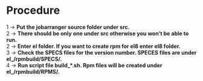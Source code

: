 # Procedure

1 -> **Put the jobarranger source folder under src.**<br/>
2 -> **There should be only one under src otherwise you won't be able to run.**<br/>
2 -> **Enter el folder. If you want to create rpm for el8 enter el8 folder.**<br/>
3 -> **Check the SPECS files for the version number. SPECES files are under el_/rpmbuild/SPECS/.**<br/>
4 -> **Run script file build_*.sh. Rpm files will be created under el_/rpmbuild/RPMS/.**<br/>

